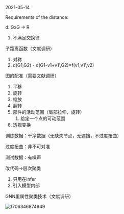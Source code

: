 2021-05-14

Requirements
of the distance:

d: GxG -> R

1. 不满足交换律

子距离函数（文献调研）

1. 对称
2. d(G1,G2) - d(G1-v1+v1',G2)=f(v1,v1',v2)

图的配准（需要文献调研）

1. 平移
2. 旋转
3. 缩放
4. 翻转
5. 部件的活动范围（局部拉伸，旋转）
   1. 给定一个点的可动范围
6. 透视变换

训练数据：干净数据（无缺失节点，无遮挡，不过度扭曲）

过度扭曲：非不可对准

测试数据：有噪声

改代码->层次聚类

1. 只用在infer
2. 引入模型内部

GNN里属性聚类技术（文献调研）

![1706346874949](assets/1706346874949.png)
